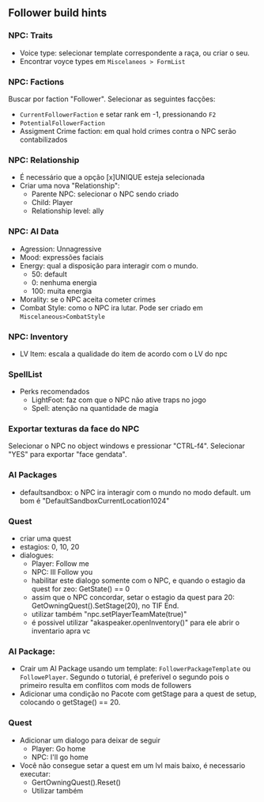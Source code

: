 ## Follower build hints

### NPC: Traits
- Voice type: selecionar template correspondente a raça, ou criar o seu.
- Encontrar voyce types em `Miscelaneos > FormList`

### NPC: Factions

Buscar por faction "Follower". Selecionar as seguintes facções: 
- `CurrentFollowerFaction` e setar rank em -1, pressionando `F2`
- `PotentialFollowerFaction`   
- Assigment Crime faction: em qual hold crimes contra o NPC serão contabilizados 


### NPC: Relationship
- É necessário que a opção [x]UNIQUE esteja selecionada
- Criar uma nova "Relationship":
    -  Parente NPC: selecionar o NPC sendo criado
    -  Child: Player
    -  Relationship level: ally

### NPC: AI Data
- Agression: Unnagressive
- Mood: expressões faciais
- Energy: qual a disposição para interagir com o mundo. 
    - 50: default
    - 0: nenhuma energia
    - 100: muita energia
- Morality: se o NPC aceita cometer crimes
- Combat Style: como o NPC ira lutar. Pode ser criado em `Miscelaneous>CombatStyle`


### NPC: Inventory

- LV Item: escala a qualidade do item de acordo com o LV do npc

### SpellList

- Perks recomendados
    - LightFoot: faz com que o NPC não ative traps no jogo
    - Spell: atenção na quantidade de magia


### Exportar texturas da face do NPC

Selecionar o NPC no object windows e pressionar "CTRL-f4". Selecionar "YES" para exportar "face gendata".


### AI Packages

- defaultsandbox: o NPC ira interagir com o mundo no modo default. um bom é "DefaultSandboxCurrentLocation1024"


### Quest

- criar uma quest
- estagios: 0, 10, 20
- dialogues: 
    - Player: Follow me
    - NPC: Ill Follow you
    - habilitar este dialogo somente com o NPC, e quando o estagio da quest for zeo: GetState()  == 0
    - assim que o NPC concordar, setar o estagio da quest para 20: GetOwningQuest().SetStage(20), no TIF End.
    - utilizar também "npc.setPlayerTeamMate(true)"
    - é possivel utilizar "akaspeaker.openInventory()" para ele abrir o inventario apra vc


### AI Package: 
- Crair um AI Package usando um template: `FollowerPackageTemplate` ou `FollowePlayer`. Segundo o tutorial, é preferivel o segundo pois o primeiro resulta em conflitos com mods de followers
- Adicionar uma condição no Pacote com getStage para a quest de setup, colocando o getStage() == 20.


### Quest

- Adicionar um dialogo para deixar de seguir 
    - Player: Go home
    - NPC: I'll go home
- Você não consegue setar a quest em um lvl mais baixo, é necessario executar:
    - GertOwningQuest().Reset()
    - Utilizar também 




